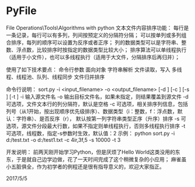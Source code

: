 # PyFile
File Operations\Tools\Algorithms with python
文本文件内容排序功能：
每行是一条记录，每行可以有多列，列间按预定义的分隔符分隔；
可以按单列或多列组合排序，每列的顺序可以设置为反序或者正序；
列的数据类型可以是字符串、整数、浮点数，比较排序时按指定的数据类型比较大小；
排序算法可以单线程执行（适用于小文件），也可以多线程执行（适用于大文件，分隔排序后再归并）；

使用了如下技术要点：
命令行参数
面向对象
字符串解析
文件读取，写入
多线程、线程池、队列、线程同步
文件归并排序


命令行说明：
sort.py -i <input_filename> -o <output_filename> [-d <delimeter>] [-c <columns>] [-s <size>] [-t <threadCount>]
-i 输入源文件名
-o 输出目标文件名，如果未指定，则结果覆盖到源文件
-d 可选项，文件文本行的列分隔符，默认是空格
-c 可选项，相关排序列信息，包括列号（从1开始，按出现顺序优先级排序）、数据类型（i：整数，f：浮点数，默认：字符串）、是否反序（r），
   默认按第一列字符串类型正序（升序）排序
-s 可选项，源文件分段最大行数，如果不指定则单线程执行，否则多线程执行排序
-t 可选项，线程数，指定-s参数时生效，默认值：2
示例：
python sort.py -i d:/test.txt -o d:/test1.txt -c 4ir,3f,5 -s 10000 -t 3

开发说明：
前两天刚开始学习Python，但是厌烦了Hello World这类没用的东东，于是就自己边学边做，花了一天时间完成了这个稍微复杂的小应用；
麻雀虽小五脏俱全，作为初学者的例程还是很有指导意义的，欢迎大家指正。

2017/5/5
